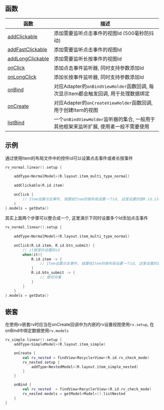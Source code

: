 ## 函数

| 函数 | 描述 |
|-|-|
| [addClickable](api/-b-r-v/com.drake.brv/-binding-adapter/index.html#-418380515%2FFunctions%2F-900954490) | 添加需要监听点击事件的视图Id (500毫秒防抖动) |
| [addFastClickable](api/-b-r-v/com.drake.brv/-binding-adapter/index.html#717762977%2FFunctions%2F-900954490) | 添加需要监听点击事件的视图Id |
| [addLongClickable](api/-b-r-v/com.drake.brv/-binding-adapter/index.html#1688979329%2FFunctions%2F-900954490) | 添加需要监听长按事件的视图Id |
| [onClick](api/-b-r-v/com.drake.brv/-binding-adapter/index.html#-273659380%2FFunctions%2F-900954490) | 添加点击事件监听器, 同时支持参数添加Id |
| [onLongClick](api/-b-r-v/com.drake.brv/-binding-adapter/index.html#1487040368%2FFunctions%2F-900954490) | 添加长按事件监听器, 同时支持参数添加Id |
| [onBind](api/-b-r-v/com.drake.brv/-binding-adapter/index.html#-2089117998%2FFunctions%2F-900954490) | 对应Adapter的`onBindViewHolder`函数回调, 每次显示Item都会触发回调, 用于处理数据绑定 |
| [onCreate](api/-b-r-v/com.drake.brv/-binding-adapter/index.html#1726394510%2FFunctions%2F-900954490) | 对应Adapter的`onCreateViewHolder`函数回调, 用于创建Item的视图 |
| [listBind](api/-b-r-v/com.drake.brv/-binding-adapter/index.html#-1936794380%2FProperties%2F-900954490) | 一个`onBindViewHolder`监听器的集合, 一般用于其他框架来监听扩展, 使用者一般不需要使用 |

## 示例

通过使用Item的布局文件中的控件id可以设置点击事件或者长按事件

```kotlin
rv_normal.linear().setup {
    
    addType<NormalModel>(R.layout.item_multi_type_normal)
    
    addClickable(R.id.item)
    
    onClick {
        // Item设置点击事件, 就要给Item的根布局设置一个id, 这里设置的是R.id.item
    }
}.models = getData()
```



其实上面两个步骤可以整合成一个, 这里演示下同时设置多个Id添加点击事件

```kotlin
rv_normal.linear().setup {
    
    addType<NormalModel>(R.layout.item_multi_type_normal)
    
    onClick(R.id.item, R.id.btn_submit) {
        // it就是你设置的id
        when(it){ 
            R.id.item -> {
                // Item设置点击事件, 就要给Item的根布局设置一个id, 这里设置的是R.id.item
            } 
            R.id.btn_submit -> {
                // 做任何事
            }
        }
    }
}.models = getData()
```

## 嵌套

在使用rv嵌套rv时应当在onCreate回调中为内嵌的rv设置视图使用`rv.setup`, 在onBind中绑定数据使用`rv.models`

```kotlin
rv_simple.linear().setup {
    addType<SimpleModel>(R.layout.item_simple)

    onCreate {
        val rv_nested = findView<RecyclerView>(R.id.rv_check_mode)
        rv_nested.setup {
            addType<NestedModel>(R.layout.item_simple_nested)
        }
    }

    onBind {
        val rv_nested  = findView<RecyclerView>(R.id.rv_check_mode)
        rv_nested.models = getModel<Model>().listNested
    }
}
```